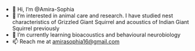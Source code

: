 - 👋 Hi, I’m @Amira-Sophia
- 👀 I’m interested in animal care and research. I have studied nest characteristics of Grizzled Giant Squirrel and acoustics of Indian Giant Squirrel previously
- 🌱 I’m currently learning bioacoustics and behavioural neurobiology
- 📫 Reach me at amirasophia16@gmail.com

<!---
Amira-Sophia/Amira-Sophia is a ✨ special ✨ repository because its `README.md` (this file) appears on your GitHub profile.
You can click the Preview link to take a look at your changes.
--->
